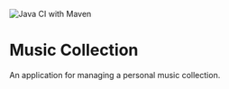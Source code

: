 ![Java CI with Maven](https://github.com/benfante/music-collection/workflows/Java%20CI%20with%20Maven/badge.svg)

# Music Collection
An application for managing a personal music collection.
